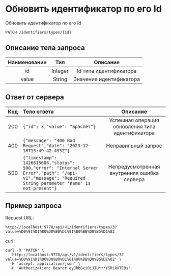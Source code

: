 # Обновить идентификатор по его Id
Обновить идентификатор по его Id
```
PATCH /identifiers/types/{id}
```
## Описание тела запроса
| Наименование |   Тип   |        Описание         |
|:------------:|:-------:|:-----------------------:|
|      id      | Integer | Id типа идентификатора  |
|    value     | String  | Значение идентификатора |

## Ответ от сервера
| Код | Тело ответа                                                                                                                                                   |                   Описание                   |
|:---:|:--------------------------------------------------------------------------------------------------------------------------------------------------------------|:--------------------------------------------:|
| 200 | ```{"id": 3,"value": "Браслет"}```                                                                                                                              | Успешная операция обновления типа идентификатора  |
| 400 | ```{"message": "400 Bad Request","date": "2023-12-18T15:49:42.493Z"}```                                                                                       |             Неправильный запрос              |
| 500 | ```{"timestamp": 1426615606,"status": 500,"error": "Internal Server Error","path": "/api-v1","message": "Required String parameter 'name' is not present"}``` | Непредусмотренная внутренняя ошибка сервера  |
## Пример запроса
Request URL:
```
http://localhost:9778/api/v1/identifiers/types/3?value=%D0%91%D1%80%D0%B0%D1%81%D0%BB%D0%B5%D1%82
```
curl:
```
curl -X 'PATCH' \
  'http://localhost:9778/api/v1/identifiers/types/3?value=%D0%91%D1%80%D0%B0%D1%81%D0%BB%D0%B5%D1%82' \
  -H 'accept: application/json' \
  -H 'Authorization: Bearer eyJhbGciOiJIU***YSRikXTE9s'
```